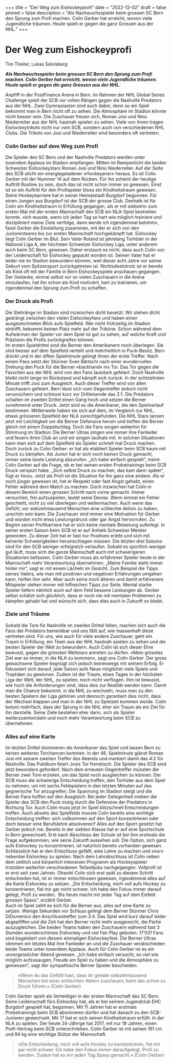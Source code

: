 +++
title = "Der Weg zum Eishockeyprofi"
date = "2022-12-02"
draft = false
pinned = false
description = "Als Nachwuchsspieler beim grossen SC Bern den Sprung zum Profi machen. Colin Gerber hat erreicht, wovon viele Jugendliche träumen. Heute spielt er gegen die ganz Grossen aus der NHL."
+++
# Der Weg zum Eishockeyprofi

Tim Theiler, Lukas Salvisberg

***Als Nachwuchsspieler beim grossen SC Bern den Sprung zum Profi machen. Colin Gerber hat erreicht, wovon viele Jugendliche träumen. Heute spielt er gegen die ganz Grossen aus der NHL.***

Anpfiff in der PostFinance Arena in Bern. Im Rahmen der NHL Global Series Challenge spielt der SCB vor vollen Rängen gegen die Nashville Predators aus der NHL. Zwei Gymnasiasten sind auch dabei, denn so ein Spiel bekommt man in Bern nicht oft zu sehen. Die Atmosphäre im Stadion könnte nicht besser sein. Die Zuschauer freuen sich, Roman Josi und Nino Niederreiter aus der NHL hautnah spielen zu sehen. Viele von ihnen tragen Eishockeytrikots nicht nur vom SCB, sondern auch von verschiedenen NHL Clubs. Die Trikots von Josi und Niederreiter sind besonders oft vertreten.

### Colin Gerber auf dem Weg zum Profi

Die Spieler des SC Bern und der Nashville Predators werden unter tosendem Applaus im Stadion empfangen. Mitten im Rampenlicht die beiden Schweizer Eishockeystars Roman Josi und Nino Niederreiter. Auf der Seite des SCB sticht ein energiegeladener «Hockeyaner» heraus. Es ist Colin Gerber mit der Nummer 14 auf dem Rücken. Für ihn scheint der heutige Auftritt Routine zu sein, doch das ist nicht schon immer so gewesen. Einst ist so ein Auftritt für den Profispieler bloss ein Kindheitstraum gewesen. Seine Hockeykarriere hat in seiner Heimatstadt Burgdorf begonnen. Für einen Jungen aus Burgdorf ist der SCB *der* grosse Club. Deshalb ist für Colin ein Kindheitstraum in Erfüllung gegangen, als er mit siebzehn zum ersten Mal mit der ersten Mannschaft des SCB ein NLA-Spiel bestreiten konnte. «Ich wusste, wenn ich jeden Tag so hart wie möglich trainiere und diszipliniert meine Ziele verfolge, dann werde ich irgendeinmal belohnt», fasst Gerber die Einstellung zusammen, mit der er sich von den Juniorenteams bis zur ersten Mannschaft hochgekämpft hat. Eishockey liegt Colin Gerber im Blut. Sein Vater Roland ist jahrelang Torhüter in der National Liga A, der höchsten Schweizer Eishockey Liga, unter anderem auch beim SC Bern, gewesen. Daher erstaunt es nicht, dass auch Colin von der Leidenschaft für Eishockey gepackt worden ist. Seinen Vater hat er leider nie im Stadion bewundern können, weil dieser acht Jahre vor seiner Geburt vom Spitzensport zurückgetreten ist. Nichtsdestotrotz ist er bereits als Kind oft mit der Familie in Bern Eishockeyspiele anschauen gegangen. Der Gedanke, einmal selbst vor so vielen Zuschauern in die Arena einzulaufen, hat ihn schon als Kind motiviert, hart zu trainieren, um irgendeinmal den Sprung zum Profi zu schaffen.

### Der Druck als Profi

Die Stehränge im Stadion sind inzwischen dicht besetzt. Wir stehen dicht gedrängt zwischen den vielen Eishockeyfans und haben einen ausgezeichneten Blick aufs Spielfeld. Wer nicht frühzeitig im Stadion eintrifft, bekommt keinen Platz mehr auf der Tribüne. Schon während dem Aufwärmen der Spieler vor dem Spiel ist gut zu sehen, auf welche Kraft und Präzision die Profis zurückgreifen können.\
Im ersten Spieldrittel sind die Berner den Amerikanern noch überlegen. Sie sind besser auf dem Spielfeld verteilt und mehrheitlich in Puck-Besitz. Bern drückt und in der elften Spielminute gelingt ihnen der erste Treffer. Nach einem Pass setzt der Stürmer Sven Bärtschi nach einer wundervollen Drehung den Puck für die Berner «backhand» ins Tor. Das Tor gegen die Favoriten aus der NHL wird von den Fans lautstark gefeiert. Doch Nashville bleibt nicht lange im Rückstand und kämpft sich zurück. In der achtzehnten Minute trifft Josi zum Ausgleich. Auch dieser Treffer wird von allen Zuschauern gefeiert. Bern lässt sich vom Gegentreffer jedoch nicht verunsichern und schiesst kurz vor Drittelsende das 2:1. Die Predators schalten im zweiten Drittel einen Gang hoch und setzen die Berner zunehmend unter Druck. Jetzt sind es die Amerikaner, die den Spielverlauf bestimmen. Mittlerweile haben sie sich auf dem, im Vergleich zur NHL, etwas grösseren Spielfeld der NLA zurechtgefunden. Die NHL Stars tanzen jetzt mit Leichtigkeit um die Berner Defensive herum und treffen die Berner gleich mit einem Doppelschlag. Doch die Fans sorgen weiterhin für Stimmung im Stadion: Die Berner Ultras singen wie immer ihre Fanlieder und feuern ihren Club an und wir singen lauthals mit. In solchen Situationen kann man sich auf dem Spielfeld als Spieler schnell mal Druck machen. Doch zurück zu Colin Gerber: er hat als etabliert Spieler beim SCB kaum mit Druck zu kämpfen. Als Junior hat er sich noch keinen Druck gemacht, immer seine beste Leistung abzurufen. „Ich habe einfach gespielt“, meint Colin Gerber auf die Frage, ob er bei seinen ersten Probetrainings beim SCB Druck verspürt habe. „Sich selbst Druck zu machen, das kam dann später“, fügt er hinzu. Jetzt als Profi ist die Situation für ihn ganz eine andere. Als er noch jünger gewesen ist, hat er Respekt oder fast Angst gehabt, einen Fehler während dem Match zu machen. Doch inzwischen hat Colin in diesem Bereich einen grossen Schritt nach vorne gemacht. Immer versuchen, frei aufzuspielen, lautet seine Devise. Wenn einmal ein Fehler geschieht, nicht zu viel überlegen und weitermachen. Auch wenn das Gefühl, vor siebzehntausend Menschen eine schlechte Aktion zu haben, unschön sein kann. Die Zuschauer sind immer eine Motivation für Gerber und würden nicht etwa Leistungsdruck oder gar Angst hervorrufen. Zu Beginn seiner Profikarriere hat er sich keine mentale Belastung auferlegt. In seiner ersten Saison beim SCB ist er auf Anhieb Schweizer Meister geworden. Zu dieser Zeit hat er fast nur Positives erlebt und sich mit keinerlei Schwierigkeiten herumschlagen müssen. Die letzten drei Saisons sind für den SCB weniger erfolgreich verlaufen. Sobald es sportlich weniger gut läuft, muss sich die ganze Mannschaft auch mit schwierigeren Situationen befassen. Colin Gerber muss als erfahrener Spieler heute in der Mannschaft mehr Verantwortung übernehmen. „Meine Familie steht immer hinter mir“, sagt er mit einem Lächeln im Gesicht. Zum Beispiel die Tipps seines Vaters, wie man mit positiven und negativen Erfahrungen umgehen kann, helfen ihm sehr. Aber auch seine noch älteren und damit erfahrenere Mitspieler stehen immer mit hilfreichen Tipps zur Seite. Mental starke Spieler liefern nämlich auch auf dem Feld bessere Leistungen ab. Gerber selbst schätzt sich glücklich, dass er noch nie mit mentalen Problemen zu kämpfen gehabt hat und wünscht sich, dass dies auch in Zukunft so bleibt.

### **Ziele und Träume**

Sobald die Tore für Nashville im zweiten Drittel fallen, machen sich auch die Fans der Predators bemerkbar und uns fällt auf, wie massenhaft diese vertreten sind. Für uns, wie auch für viele andere Zuschauer, geht ein Traum in Erfüllung, ein Team aus der NHL hautnah spielen zu sehen und die besten Spieler der Welt zu bewundern. Auch Colin ist sich dieser Ehre bewusst, gegen die grössten Weltstars antreten zu dürfen. «Mein grösstes Ziel war es immer, in die NLA zu kommen», sagt uns Colin Gerber. Der gross gewachsene Spieler begnügt sich jedoch keineswegs mit seinem Erfolg. Er fokussiert sich darauf, jede Saison aufs Neue möglichst viele Spiele und Trophäen zu gewinnen. Zudem ist der Traum, eines Tages in der höchsten Liga der Welt, der NHL, zu spielen, noch nicht verflogen. Ihm ist bewusst, wie hoch die Anforderungen sind, dass dies zur Realität werden kann. Damit man die Chance bekommt, in die NHL zu wechseln, muss man zu den besten Spielern der Liga gehören und dennoch garantiert dies nicht, dass der Wechsel klappen und man in der NHL zu Spielzeit kommen würde. Colin betont mehrfach, dass der Sprung in die NHL eher ein Traum als ein Ziel für ihn darstelle. Seine Ziele bestehen eher darin, sich als Spieler weiterzuentwickeln und noch mehr Verantwortung beim SCB zu übernehmen.   

### **Alles auf eine Karte**

Im letzten Drittel dominieren die Amerikaner das Spiel und lassen Bern zu keinen weiteren Torchancen kommen. In der 46. Spielminute glänzt Roman Josi mit seinem zweiten Treffer des Abends und markiert damit das 4:2 für Nashville. Das Publikum feiert Josis Tor frenetisch. Die Spieler des SCB sind jetzt besonders gefordert. Nach dem erneuten Gegentreffer müssten die Berner zwei Tore erzielen, um das Spiel noch ausgleichen zu können. Der SCB muss die schwierige Entscheidung treffen, den Torhüter aus dem Spiel zu nehmen, um mit sechs Feldspielern in den letzten Minuten auf das gegnerische Tor anzugreifen. Die Spannung im Stadion steigt und die Berner Fans hoffen auf den Ausgleich. Bei jeder Gelegenheit treiben die Spieler des SCB den Puck mutig durch die Defensive der Predators in Richtung Tor. Auch Colin muss jetzt im Spiel blitzschnell Entscheidungen treffen. Auch abseits des Spielfelds musste Colin bereits eine wichtige Entscheidung treffen: sich vollkommen auf den Sport konzentrieren oder doch besser eine Berufslehre absolvieren? Alles auf den Sport gesetzt hat Gerber jedoch nie. Bereits in der siebten Klasse hat er auf eine Sportschule in Bern gewechselt. Erst nach Abschluss der Schule ist bei ihm erstmals die Frage aufgekommen, wie seine Zukunft aussehen soll. Die Option, sich ganz aufs Eishockey zu konzentrieren, ist natürlich bereits vorhanden gewesen. Schliesslich hat er den Entschluss gefällt, eine Lehre zu machen und «nur» nebenbei Eishockey zu spielen. Nach dem Lehrabschluss ist Colin neben dem zeitlich und körperlich intensiven Programm als Hockeyspieler trotzdem weiterhin verschiedenen Teilzeitjobs nachgegangen. Vollprofi ist er erst seit zwei Jahren. Obwohl Colin sich erst spät zu diesem Schritt entschieden hat, ist er immer entschlossen gewesen, irgendeinmal alles auf die Karte Eishockey zu setzen. „Die Entscheidung, mich voll aufs Hockey zu konzentrieren, fiel mir gar nicht schwer. Ich habe den Fokus immer darauf gelegt, Profi zu werden.  Bis heute macht mir jeder Tag auf dem Eisfeld grossen Spass”, erzählt Gerber.\
Auch im Spiel zahlt es sich für die Berner aus, alles auf eine Karte zu setzen. Wenige Sekunden vor Schluss gelingt dem Berner Stürmer Chris DiDomenico den Anschlusstreffer zum 3:4. Das Spiel wird kurz darauf leider abgepfiffen und die Zeit hat den Berner nicht mehr ausgereicht, die Partie auszugleichen. Die beiden Teams haben den Zuschauern während fast 3 Stunden wunderschönes Eishockey und viel Fair Play geboten. 17’031 Fans sind begeistert von diesem einmaligen Eishockeyfest. Die Berner Ultras stimmen ein letztes Mal ihre Fanlieder an und die Zuschauer verabschieden beide Teams unter tosendem Applaus. Auch für Colin Gerber ist es ein unvergesslicher Abend gewesen. „Ich habe einfach versucht, so viel wie möglich aufzusaugen, Freude am Spiel zu haben und die Atmosphäre zu geniessen”, sagt der sympathische Berner Spieler bescheiden.

> «Wenn du das Gefühl hast, dass dir gerade siebzehntausend Menschen bei einer schlechten Aktion zuschauen, kann das schon zu Druck führen.» (Colin Gerber)

Colin Gerber spielt als Verteidiger in der ersten Mannschaft des SC Bern. Seine Leidenschaft fürs Eishockey hat, als er bei seinem Jugendclub EHC Burgdorf gespielt hat, begonnen. Mit 11 Jahren hat er erstmals Probetrainings beim SCB absolvieren dürfen und hat danach zu den SCB-Junioren gewechselt. Mit 17 hat er sich seinen Kindheitstraum erfüllt: In der NLA zu spielen. Der heute 24-Jährige hat 2017, mit nur 19 Jahren, einen Profi-Vertrag beim SCB unterschrieben. Colin Gerber ist mit seinen 191 cm und 94 kg eine wichtige Stütze der Mannschaft.

> «Die Entscheidung, mich voll aufs Hockey zu konzentrieren, fiel mir gar nicht schwer. Ich habe den Fokus immer daraufgelegt, Profi zu werden. Zudem hat es mir jeden Tag Spass gemacht.» (Colin Gerber)